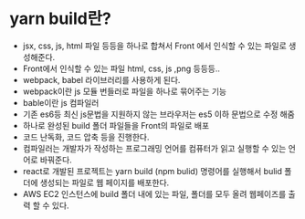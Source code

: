 # yarn build란?

- jsx, css, js, html 파일 등등을 하나로 합쳐서 Front 에서 인식할 수 있는 파일로 생성해준다.
- Front에서 인식할 수 있는 파일 html, css, js ,png 등등등..
- webpack, babel 라이브러리를 사용하게 된다.
- webpack이란 js 모듈 번들러로 파일을 하나로 묶어주는 기능
- bable이란 js 컴파일러
- 기존 es6등 최신 js문법을 지원하지 않는 브라우저는 es5 이하 문법으로 수정 해줌
- 하나로 완성된 build 폴더 파일들을 Front의 파일로 배포
- 코드 난독화, 코드 압축 등을 진행한다.
- 컴파일러는 개발자가 작성하는 프로그래밍 언어를 컴퓨터가 읽고 실행할 수 있는 언어로 바꿔준다.
- react로 개발된 프로젝트는 yarn build (npm bulid) 명령어를 실행해서 bulid 폴더에 생성되는 파일로 웹 페이지를 배포한다.
- AWS EC2 인스턴스에 build 폴더 내에 있는 파일, 폴더를 모두 올려 웹페이즈를 출력 할 수 있다.



